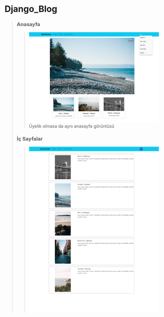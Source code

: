 # Django_Blog
> ### Anasayfa
>> ![Anasayfa](Blog_pr/anasayfa.png)
>> Üyelik olmasa da aynı anasayfa görüntüsü
>
> ### İç Sayfalar 
>> ![Anasayfa](Blog_pr/yurtdışı.png)
>